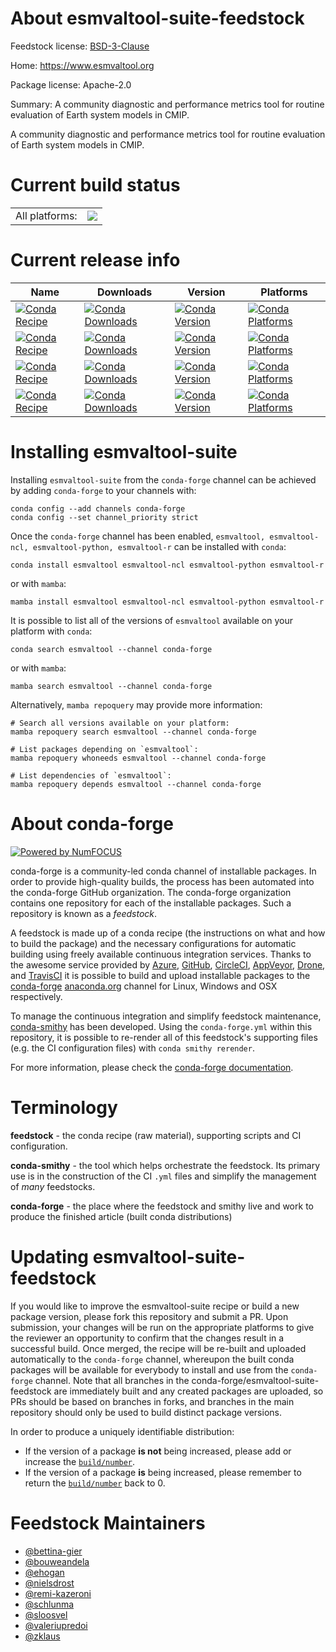 About esmvaltool-suite-feedstock
================================

Feedstock license: [BSD-3-Clause](https://github.com/conda-forge/esmvaltool-suite-feedstock/blob/main/LICENSE.txt)

Home: https://www.esmvaltool.org

Package license: Apache-2.0

Summary: A community diagnostic and performance metrics tool for routine evaluation of Earth system models in CMIP.

A community diagnostic and performance metrics tool for routine evaluation of Earth system models in CMIP.

Current build status
====================


<table><tr><td>All platforms:</td>
    <td>
      <a href="https://dev.azure.com/conda-forge/feedstock-builds/_build/latest?definitionId=13760&branchName=main">
        <img src="https://dev.azure.com/conda-forge/feedstock-builds/_apis/build/status/esmvaltool-suite-feedstock?branchName=main">
      </a>
    </td>
  </tr>
</table>

Current release info
====================

| Name | Downloads | Version | Platforms |
| --- | --- | --- | --- |
| [![Conda Recipe](https://img.shields.io/badge/recipe-esmvaltool-green.svg)](https://anaconda.org/conda-forge/esmvaltool) | [![Conda Downloads](https://img.shields.io/conda/dn/conda-forge/esmvaltool.svg)](https://anaconda.org/conda-forge/esmvaltool) | [![Conda Version](https://img.shields.io/conda/vn/conda-forge/esmvaltool.svg)](https://anaconda.org/conda-forge/esmvaltool) | [![Conda Platforms](https://img.shields.io/conda/pn/conda-forge/esmvaltool.svg)](https://anaconda.org/conda-forge/esmvaltool) |
| [![Conda Recipe](https://img.shields.io/badge/recipe-esmvaltool--ncl-green.svg)](https://anaconda.org/conda-forge/esmvaltool-ncl) | [![Conda Downloads](https://img.shields.io/conda/dn/conda-forge/esmvaltool-ncl.svg)](https://anaconda.org/conda-forge/esmvaltool-ncl) | [![Conda Version](https://img.shields.io/conda/vn/conda-forge/esmvaltool-ncl.svg)](https://anaconda.org/conda-forge/esmvaltool-ncl) | [![Conda Platforms](https://img.shields.io/conda/pn/conda-forge/esmvaltool-ncl.svg)](https://anaconda.org/conda-forge/esmvaltool-ncl) |
| [![Conda Recipe](https://img.shields.io/badge/recipe-esmvaltool--python-green.svg)](https://anaconda.org/conda-forge/esmvaltool-python) | [![Conda Downloads](https://img.shields.io/conda/dn/conda-forge/esmvaltool-python.svg)](https://anaconda.org/conda-forge/esmvaltool-python) | [![Conda Version](https://img.shields.io/conda/vn/conda-forge/esmvaltool-python.svg)](https://anaconda.org/conda-forge/esmvaltool-python) | [![Conda Platforms](https://img.shields.io/conda/pn/conda-forge/esmvaltool-python.svg)](https://anaconda.org/conda-forge/esmvaltool-python) |
| [![Conda Recipe](https://img.shields.io/badge/recipe-esmvaltool--r-green.svg)](https://anaconda.org/conda-forge/esmvaltool-r) | [![Conda Downloads](https://img.shields.io/conda/dn/conda-forge/esmvaltool-r.svg)](https://anaconda.org/conda-forge/esmvaltool-r) | [![Conda Version](https://img.shields.io/conda/vn/conda-forge/esmvaltool-r.svg)](https://anaconda.org/conda-forge/esmvaltool-r) | [![Conda Platforms](https://img.shields.io/conda/pn/conda-forge/esmvaltool-r.svg)](https://anaconda.org/conda-forge/esmvaltool-r) |

Installing esmvaltool-suite
===========================

Installing `esmvaltool-suite` from the `conda-forge` channel can be achieved by adding `conda-forge` to your channels with:

```
conda config --add channels conda-forge
conda config --set channel_priority strict
```

Once the `conda-forge` channel has been enabled, `esmvaltool, esmvaltool-ncl, esmvaltool-python, esmvaltool-r` can be installed with `conda`:

```
conda install esmvaltool esmvaltool-ncl esmvaltool-python esmvaltool-r
```

or with `mamba`:

```
mamba install esmvaltool esmvaltool-ncl esmvaltool-python esmvaltool-r
```

It is possible to list all of the versions of `esmvaltool` available on your platform with `conda`:

```
conda search esmvaltool --channel conda-forge
```

or with `mamba`:

```
mamba search esmvaltool --channel conda-forge
```

Alternatively, `mamba repoquery` may provide more information:

```
# Search all versions available on your platform:
mamba repoquery search esmvaltool --channel conda-forge

# List packages depending on `esmvaltool`:
mamba repoquery whoneeds esmvaltool --channel conda-forge

# List dependencies of `esmvaltool`:
mamba repoquery depends esmvaltool --channel conda-forge
```


About conda-forge
=================

[![Powered by
NumFOCUS](https://img.shields.io/badge/powered%20by-NumFOCUS-orange.svg?style=flat&colorA=E1523D&colorB=007D8A)](https://numfocus.org)

conda-forge is a community-led conda channel of installable packages.
In order to provide high-quality builds, the process has been automated into the
conda-forge GitHub organization. The conda-forge organization contains one repository
for each of the installable packages. Such a repository is known as a *feedstock*.

A feedstock is made up of a conda recipe (the instructions on what and how to build
the package) and the necessary configurations for automatic building using freely
available continuous integration services. Thanks to the awesome service provided by
[Azure](https://azure.microsoft.com/en-us/services/devops/), [GitHub](https://github.com/),
[CircleCI](https://circleci.com/), [AppVeyor](https://www.appveyor.com/),
[Drone](https://cloud.drone.io/welcome), and [TravisCI](https://travis-ci.com/)
it is possible to build and upload installable packages to the
[conda-forge](https://anaconda.org/conda-forge) [anaconda.org](https://anaconda.org/)
channel for Linux, Windows and OSX respectively.

To manage the continuous integration and simplify feedstock maintenance,
[conda-smithy](https://github.com/conda-forge/conda-smithy) has been developed.
Using the ``conda-forge.yml`` within this repository, it is possible to re-render all of
this feedstock's supporting files (e.g. the CI configuration files) with ``conda smithy rerender``.

For more information, please check the [conda-forge documentation](https://conda-forge.org/docs/).

Terminology
===========

**feedstock** - the conda recipe (raw material), supporting scripts and CI configuration.

**conda-smithy** - the tool which helps orchestrate the feedstock.
                   Its primary use is in the construction of the CI ``.yml`` files
                   and simplify the management of *many* feedstocks.

**conda-forge** - the place where the feedstock and smithy live and work to
                  produce the finished article (built conda distributions)


Updating esmvaltool-suite-feedstock
===================================

If you would like to improve the esmvaltool-suite recipe or build a new
package version, please fork this repository and submit a PR. Upon submission,
your changes will be run on the appropriate platforms to give the reviewer an
opportunity to confirm that the changes result in a successful build. Once
merged, the recipe will be re-built and uploaded automatically to the
`conda-forge` channel, whereupon the built conda packages will be available for
everybody to install and use from the `conda-forge` channel.
Note that all branches in the conda-forge/esmvaltool-suite-feedstock are
immediately built and any created packages are uploaded, so PRs should be based
on branches in forks, and branches in the main repository should only be used to
build distinct package versions.

In order to produce a uniquely identifiable distribution:
 * If the version of a package **is not** being increased, please add or increase
   the [``build/number``](https://docs.conda.io/projects/conda-build/en/latest/resources/define-metadata.html#build-number-and-string).
 * If the version of a package **is** being increased, please remember to return
   the [``build/number``](https://docs.conda.io/projects/conda-build/en/latest/resources/define-metadata.html#build-number-and-string)
   back to 0.

Feedstock Maintainers
=====================

* [@bettina-gier](https://github.com/bettina-gier/)
* [@bouweandela](https://github.com/bouweandela/)
* [@ehogan](https://github.com/ehogan/)
* [@nielsdrost](https://github.com/nielsdrost/)
* [@remi-kazeroni](https://github.com/remi-kazeroni/)
* [@schlunma](https://github.com/schlunma/)
* [@sloosvel](https://github.com/sloosvel/)
* [@valeriupredoi](https://github.com/valeriupredoi/)
* [@zklaus](https://github.com/zklaus/)

